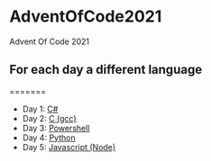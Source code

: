 # AdventOfCode2021
Advent Of Code 2021

## For each day a different language
=======
 - Day 1: [C#](Day1)
 - Day 2: [C (gcc)](Day2)
 - Day 3: [Powershell](Day3)
 - Day 4: [Python](Day4)
 - Day 5: [Javascript (Node)](Day4)
